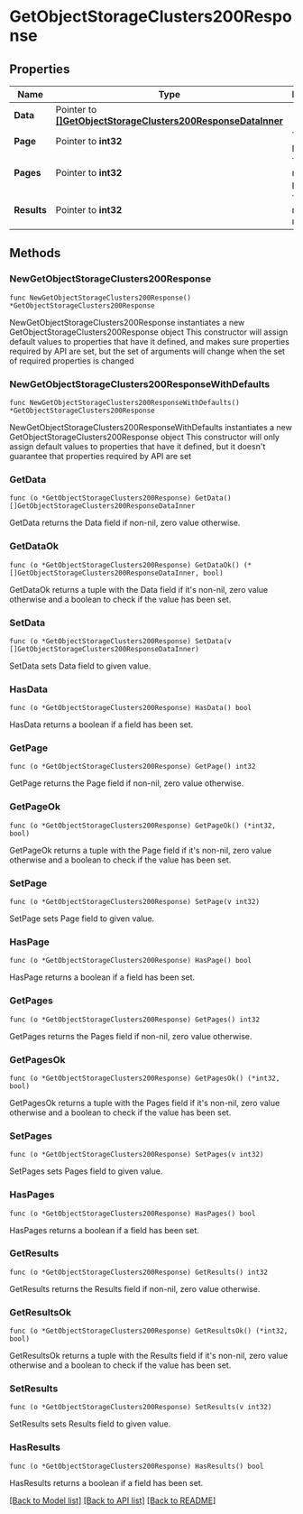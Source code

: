 # GetObjectStorageClusters200Response

## Properties

Name | Type | Description | Notes
------------ | ------------- | ------------- | -------------
**Data** | Pointer to [**[]GetObjectStorageClusters200ResponseDataInner**](GetObjectStorageClusters200ResponseDataInner.md) |  | [optional] 
**Page** | Pointer to **int32** | The current [page](https://techdocs.akamai.com/linode-api/reference/pagination). | [optional] [readonly] 
**Pages** | Pointer to **int32** | The total number of [pages](https://techdocs.akamai.com/linode-api/reference/pagination). | [optional] [readonly] 
**Results** | Pointer to **int32** | The total number of results. | [optional] [readonly] 

## Methods

### NewGetObjectStorageClusters200Response

`func NewGetObjectStorageClusters200Response() *GetObjectStorageClusters200Response`

NewGetObjectStorageClusters200Response instantiates a new GetObjectStorageClusters200Response object
This constructor will assign default values to properties that have it defined,
and makes sure properties required by API are set, but the set of arguments
will change when the set of required properties is changed

### NewGetObjectStorageClusters200ResponseWithDefaults

`func NewGetObjectStorageClusters200ResponseWithDefaults() *GetObjectStorageClusters200Response`

NewGetObjectStorageClusters200ResponseWithDefaults instantiates a new GetObjectStorageClusters200Response object
This constructor will only assign default values to properties that have it defined,
but it doesn't guarantee that properties required by API are set

### GetData

`func (o *GetObjectStorageClusters200Response) GetData() []GetObjectStorageClusters200ResponseDataInner`

GetData returns the Data field if non-nil, zero value otherwise.

### GetDataOk

`func (o *GetObjectStorageClusters200Response) GetDataOk() (*[]GetObjectStorageClusters200ResponseDataInner, bool)`

GetDataOk returns a tuple with the Data field if it's non-nil, zero value otherwise
and a boolean to check if the value has been set.

### SetData

`func (o *GetObjectStorageClusters200Response) SetData(v []GetObjectStorageClusters200ResponseDataInner)`

SetData sets Data field to given value.

### HasData

`func (o *GetObjectStorageClusters200Response) HasData() bool`

HasData returns a boolean if a field has been set.

### GetPage

`func (o *GetObjectStorageClusters200Response) GetPage() int32`

GetPage returns the Page field if non-nil, zero value otherwise.

### GetPageOk

`func (o *GetObjectStorageClusters200Response) GetPageOk() (*int32, bool)`

GetPageOk returns a tuple with the Page field if it's non-nil, zero value otherwise
and a boolean to check if the value has been set.

### SetPage

`func (o *GetObjectStorageClusters200Response) SetPage(v int32)`

SetPage sets Page field to given value.

### HasPage

`func (o *GetObjectStorageClusters200Response) HasPage() bool`

HasPage returns a boolean if a field has been set.

### GetPages

`func (o *GetObjectStorageClusters200Response) GetPages() int32`

GetPages returns the Pages field if non-nil, zero value otherwise.

### GetPagesOk

`func (o *GetObjectStorageClusters200Response) GetPagesOk() (*int32, bool)`

GetPagesOk returns a tuple with the Pages field if it's non-nil, zero value otherwise
and a boolean to check if the value has been set.

### SetPages

`func (o *GetObjectStorageClusters200Response) SetPages(v int32)`

SetPages sets Pages field to given value.

### HasPages

`func (o *GetObjectStorageClusters200Response) HasPages() bool`

HasPages returns a boolean if a field has been set.

### GetResults

`func (o *GetObjectStorageClusters200Response) GetResults() int32`

GetResults returns the Results field if non-nil, zero value otherwise.

### GetResultsOk

`func (o *GetObjectStorageClusters200Response) GetResultsOk() (*int32, bool)`

GetResultsOk returns a tuple with the Results field if it's non-nil, zero value otherwise
and a boolean to check if the value has been set.

### SetResults

`func (o *GetObjectStorageClusters200Response) SetResults(v int32)`

SetResults sets Results field to given value.

### HasResults

`func (o *GetObjectStorageClusters200Response) HasResults() bool`

HasResults returns a boolean if a field has been set.


[[Back to Model list]](../README.md#documentation-for-models) [[Back to API list]](../README.md#documentation-for-api-endpoints) [[Back to README]](../README.md)


